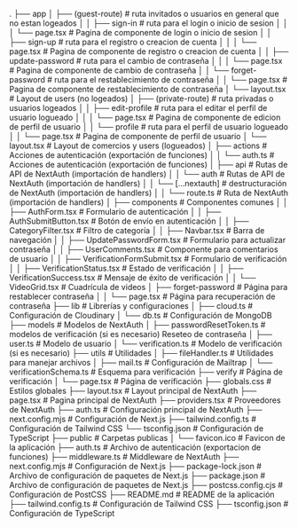 .
├── app
│   ├── (guest-route)                 # ruta invitados o usuarios en general que no estan logeados 
│   │   ├── sign-in                   # ruta para el login o inicio de sesion
│   │   │   └── page.tsx              # Pagina de componente de login o inicio de sesion
│   │   ├── sign-up                   # ruta para el registro o creacion de cuenta
│   │   │   └── page.tsx              # Pagina de componente de registro o creacion de cuenta
│   │   ├── update-password           # ruta para el cambio de contraseña
│   │   │   └── page.tsx              # Pagina de componente de cambio de contraseña
│   │   └── forget-password           # ruta para el restablecimiento de contraseña
│   │   └── page.tsx                  # Pagina de componente de restablecimiento de contraseña
│   └── layout.tsx                    # Layout de users (no logeados)
│   ├── (private-route)               # ruta privadas o usuarios logeados
│   │   ├── edit-profile              # ruta para el editar el perfil de usuario logueado
│   │   │   └── page.tsx              # Pagina de componente de edicion de perfil de usuario 
│   │   └── profile                   # ruta para el perfil de usuario logueado
│   │       └── page.tsx                  # Pagina de componente de perfil de usuario
│   └── layout.tsx                    # Layout de comercios y users (logueados)
│   ├── actions                        # Acciones de autenticación (exportación de funciones)
│   │   └── auth.ts                    # Acciones de autenticación (exportación de funciones) 
│   ├── api                            # Rutas de API de NextAuth (importación de handlers)
│   │   └── auth                       # Rutas de API de NextAuth (importación de handlers)
│   │       └── [...nextauth]          # destructuración de NextAuth (importación de handlers)
│   │           └── route.ts           # Ruta de NextAuth (importación de handlers)
│   ├── components                     # Componentes comunes
│   │   ├── AuthForm.tsx               # Formulario de autenticación
│   │   ├── AuthSubmitButton.tsx       # Botón de envío en autenticación
│   │   ├── CategoryFilter.tsx         # Filtro de categoría
│   │   ├── Navbar.tsx                 # Barra de navegación
│   │   ├── UpdatePasswordForm.tsx     # Formulario para actualizar contraseña
│   │   ├── UserComments.tsx           # Componente para comentarios de usuario
│   │   ├── VerificationFormSubmit.tsx # Formulario de verificación
│   │   ├── VerificationStatus.tsx     # Estado de verificación
│   │   ├── VerificationSuccess.tsx    # Mensaje de éxito de verificación
│   │   └── VideoGrid.tsx              # Cuadrícula de videos
│   ├── forget-password                # Página para restablecer contraseña
│   │   └── page.tsx                   # Página para recuperación de contraseña
├── lib                                # Librerías y configuraciones
│   ├── cloud.ts                       # Configuración de Cloudinary 
│   └── db.ts                          # Configuración de MongoDB 
├── models                             # Modelos de NextAuth
│   ├── passwordResetToken.ts          # modelos de verificación (si es necesario) Reseteo de contraseña 
│   ├── user.ts                        # Modelo de usuario 
│   └── verification.ts                # Modelo de verificación (si es necesario)
├── utils                              # Utilidades
│   ├── fileHandler.ts                 # Utilidades para manejar archivos
│   ├── mail.ts                        # Configuración de Mailtrap
│   └── verificationSchema.ts          # Esquema para verificación
├── verify                             # Página de verificación
│   └── page.tsx                       # Página de verificación
├── globals.css                        # Estilos globales
├── layout.tsx                         # Layout principal de NextAuth
├── page.tsx                           # Pagina principal de NextAuth
├── providers.tsx                      # Proveedores de NextAuth
├── auth.ts                            # Configuración principal de NextAuth
├── next.config.mjs                    # Configuración de Next.js
├── tailwind.config.ts                 # Configuración de Tailwind CSS
└── tsconfig.json                      # Configuración de TypeScript
├── public                             # Carpetas publicas
│   └── favicon.ico                    # Favicon de la aplicación
├── auth.ts                            # Archivo de autenticación (exportacion de funciones)
├── middleware.ts                      # Middleware de NextAuth 
├── next.config.mjs                    # Configuración de Next.js 
├── package-lock.json                  # Archivo de configuración de paquetes de Next.js 
├── package.json                       # Archivo de configuración de paquetes de Next.js
├── postcss.config.cjs                 # Configuración de PostCSS 
├── README.md                          # README de la aplicación 
├── tailwind.config.ts                 # Configuración de Tailwind CSS 
├── tsconfig.json                      # Configuración de TypeScript 
